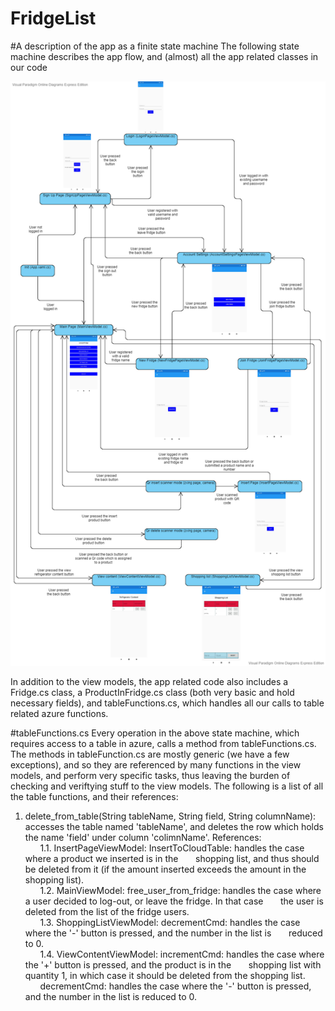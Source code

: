 # FridgeList

#A description of the app as a finite state machine
The following state machine describes the app flow, and (almost) all the app related classes in our code

![image of state machine](https://github.com/alonrieger/FridgeList2020/blob/master/statemachine.png)

In addition to the view models, the app related code also includes a Fridge.cs class, a ProductInFridge.cs class (both very basic and hold necessary fields), and tableFunctions.cs, which handles all our calls to table related azure functions.

#tableFunctions.cs
Every operation in the above state machine, which requires access to a table in azure, calls a method from tableFunctions.cs. The methods in tableFunction.cs are mostly generic (we have a few exceptions), and so they are referenced by many functions in the view models, and perform very specific tasks, thus leaving the burden of checking and veriftying stuff to the view models. The following is a list of all the table functions, and their references:

1. delete_from_table(String tableName, String field, String columnName): accesses the table named 'tableName', and deletes the row which holds the name 'field' under column 'colimnName'. References:  
&nbsp;&nbsp;&nbsp;&nbsp;&nbsp;&nbsp;1.1. InsertPageViewModel: InsertToCloudTable: handles the case where a product we inserted is in the 
&nbsp;&nbsp;&nbsp;&nbsp;&nbsp;&nbsp;shopping list, and thus should be deleted from it (if the amount inserted exceeds the amount in the shopping list).  
&nbsp;&nbsp;&nbsp;&nbsp;&nbsp;&nbsp;1.2. MainViewModel: free_user_from_fridge: handles the case where a user decided to log-out, or leave the fridge. In that case &nbsp;&nbsp;&nbsp;&nbsp;&nbsp;&nbsp;the user is deleted from the list of the fridge users.  
&nbsp;&nbsp;&nbsp;&nbsp;&nbsp;&nbsp;1.3. ShoppingListViewModel: decrementCmd: handles the case where the '-' button is pressed, and the number in the list is &nbsp;&nbsp;&nbsp;&nbsp;&nbsp;&nbsp;reduced to 0.  
&nbsp;&nbsp;&nbsp;&nbsp;&nbsp;&nbsp;1.4. ViewContentViewModel: incrementCmd: handles the case where the '+' button is pressed, and the product is in the &nbsp;&nbsp;&nbsp;&nbsp;&nbsp;&nbsp;shopping list with quantity 1, in which case it should be deleted from the shopping list.  
&nbsp;&nbsp;&nbsp;&nbsp;&nbsp;&nbsp;decrementCmd: handles the case where the '-' button is pressed, and the number in the list is reduced to 0.
